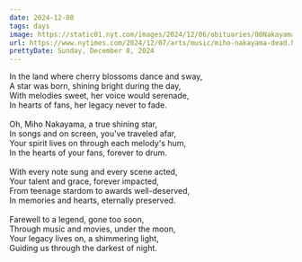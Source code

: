 ```yaml
---
date: 2024-12-08
tags: days
image: https://static01.nyt.com/images/2024/12/06/obituaries/00Nakayama/00Nakayama-facebookJumbo.jpg
url: https://www.nytimes.com/2024/12/07/arts/music/miho-nakayama-dead.html
prettyDate: Sunday, December 8, 2024
---
```

In the land where cherry blossoms dance and sway,  <br>A star was born, shining bright during the day,  <br>With melodies sweet, her voice would serenade,  <br>In hearts of fans, her legacy never to fade.  <br><br>Oh, Miho Nakayama, a true shining star,  <br>In songs and on screen, you've traveled afar,  <br>Your spirit lives on through each melody's hum,  <br>In the hearts of your fans, forever to drum.  <br><br>With every note sung and every scene acted,  <br>Your talent and grace, forever impacted,  <br>From teenage stardom to awards well-deserved,  <br>In memories and hearts, eternally preserved.  <br><br>Farewell to a legend, gone too soon,  <br>Through music and movies, under the moon,  <br>Your legacy lives on, a shimmering light,  <br>Guiding us through the darkest of night.  